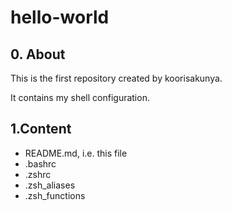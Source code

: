 # hello-world

## 0. About
This is the first repository created by koorisakunya.

It contains my shell configuration.

## 1.Content
* README.md, i.e. this file
* .bashrc
* .zshrc
* .zsh_aliases
* .zsh_functions